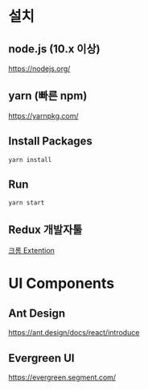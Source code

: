 # 설치

## node.js (10.x 이상)

<https://nodejs.org/>

## yarn (빠른 npm)

<https://yarnpkg.com/>

## Install Packages

```
yarn install
```

## Run

```
yarn start
```

## Redux 개발자툴

[크롬 Extention](https://chrome.google.com/webstore/detail/redux-devtools/lmhkpmbekcpmknklioeibfkpmmfibljd)

# UI Components

## Ant Design

<https://ant.design/docs/react/introduce>

## Evergreen UI

<https://evergreen.segment.com/>
